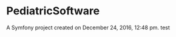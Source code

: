 PediatricSoftware
=================

A Symfony project created on December 24, 2016, 12:48 pm.
test
